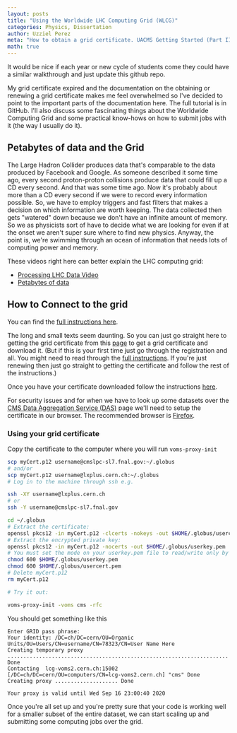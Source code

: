```yaml
---
layout: posts
title: "Using the Worldwide LHC Computing Grid (WLCG)"
categories: Physics, Dissertation
author: Uzziel Perez
meta: "How to obtain a grid certificate. UACMS Getting Started (Part II)"
math: true
---
```


It would be nice if each year or new cycle of students come they could have a similar walkthrough and just update this github repo.

My grid certificate expired and the documentation on the obtaining or renewing a grid certificate makes me feel overwhelmed so I've decided to point to the important parts of the documentation here. The full tutorial is in GitHub. I'll also discuss some fascinating things about the Worldwide Computing Grid and some practical know-hows on how to submit jobs with it (the way I usually do it).

## Petabytes of data and the Grid

The Large Hadron Collider produces data that's comparable to the data produced by Facebook and Google. As someone described it some time ago, every second proton-proton collisions produce data that could fill up a CD every second. And that was some time ago. Now it's probably about more than a CD every second if we were to record every information possible. So, we have to employ triggers and fast filters that makes a decision on which information are worth keeping. The data collected then gets "watered" down because we don't have an infinite amount of memory. So we as physicists sort of have to decide what we are looking for even if at the onset we aren't super sure where to find new physics. Anyway, the point is, we're swimming through an ocean of information that needs lots of computing power and memory.

These videos right here can better explain the LHC computing grid:

 - [Processing LHC Data Video](https://www.youtube.com/watch?v=jDC3-QSiLB4)
 - [Petabytes of data](https://www.youtube.com/watch?v=0mgXNgD3JFU)

## How to Connect to the grid

You can find the [full instructions here](https://twiki.cern.ch/twiki/bin/view/CMSPublic/WorkBookStartingGrid#ObtainingCert).

The long and small texts seem daunting. So you can just go straight here to getting the grid certificate from this [page](https://ca.cern.ch/ca/user/MyCertificates.aspx) to get a grid certificate and download it. (But if this is your first time just go through the registration and all. You might need to read through the [full instructions](https://twiki.cern.ch/twiki/bin/view/CMSPublic/WorkBookStartingGrid#ObtainingCert). If you're just renewing then just go straight to getting the certificate and follow the rest of the instructions.)

Once you have your certificate downloaded follow the instructions [here](https://ca.cern.ch/ca/Help/?kbid=024010).

For security issues and for when we have to look up some datasets over the [CMS Data Aggregation Service (DAS)](https://cmsweb.cern.ch/das/) page we'll need to setup the certificate in our browser. The recommended browser is [Firefox](https://ca.cern.ch/ca/Help/?kbid=040111
).

### Using your grid certificate
Copy the certificate to the computer where you will run `voms-proxy-init`

```bash
scp myCert.p12 username@cmslpc-sl7.fnal.gov:~/.globus
# and/or
scp myCert.p12 username@lxplus.cern.ch:~/.globus
# Log in to the machine through ssh e.g.

ssh -XY username@lxplus.cern.ch
# or
ssh -Y username@cmslpc-sl7.fnal.gov

cd ~/.globus
# Extract the certificate:
openssl pkcs12 -in myCert.p12 -clcerts -nokeys -out $HOME/.globus/usercert.pem
# Extract the encrypted private key:
openssl pkcs12 -in myCert.p12 -nocerts -out $HOME/.globus/userkey.pem
# You must set the mode on your userkey.pem file to read/write only by the owner, otherwise voms-proxy-init will not use it:
chmod 600 $HOME/.globus/userkey.pem
chmod 600 $HOME/.globus/usercert.pem
# Delete myCert.p12
rm myCert.p12

# Try it out:

voms-proxy-init -voms cms -rfc
```

You should get something like this

```
Enter GRID pass phrase:
Your identity: /DC=ch/DC=cern/OU=Organic Units/OU=Users/CN=username/CN=78323/CN=User Name Here
Creating temporary proxy ...................................................................... Done
Contacting  lcg-voms2.cern.ch:15002 [/DC=ch/DC=cern/OU=computers/CN=lcg-voms2.cern.ch] "cms" Done
Creating proxy .................... Done

Your proxy is valid until Wed Sep 16 23:00:40 2020
```

Once you're all set up and you're pretty sure that your code is working well for a smaller subset of the entire dataset, we can start scaling up and submitting some computing jobs over the grid.
